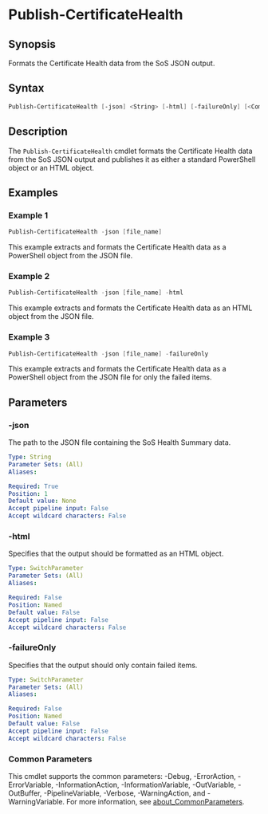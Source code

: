 # Publish-CertificateHealth

## Synopsis

Formats the Certificate Health data from the SoS JSON output.

## Syntax

```powershell
Publish-CertificateHealth [-json] <String> [-html] [-failureOnly] [<CommonParameters>]
```

## Description

The `Publish-CertificateHealth` cmdlet formats the Certificate Health data from the SoS JSON output and publishes it as either a standard PowerShell object or an HTML object.

## Examples

### Example 1

```powershell
Publish-CertificateHealth -json [file_name]
```

This example extracts and formats the Certificate Health data as a PowerShell object from the JSON file.

### Example 2

```powershell
Publish-CertificateHealth -json [file_name] -html
```

This example extracts and formats the Certificate Health data as an HTML object from the JSON file.

### Example 3

```powershell
Publish-CertificateHealth -json [file_name] -failureOnly
```

This example extracts and formats the Certificate Health data as a PowerShell object from the JSON file for only the failed items.

## Parameters

### -json

The path to the JSON file containing the SoS Health Summary data.

```yaml
Type: String
Parameter Sets: (All)
Aliases:

Required: True
Position: 1
Default value: None
Accept pipeline input: False
Accept wildcard characters: False
```

### -html

Specifies that the output should be formatted as an HTML object.

```yaml
Type: SwitchParameter
Parameter Sets: (All)
Aliases:

Required: False
Position: Named
Default value: False
Accept pipeline input: False
Accept wildcard characters: False
```

### -failureOnly

Specifies that the output should only contain failed items.

```yaml
Type: SwitchParameter
Parameter Sets: (All)
Aliases:

Required: False
Position: Named
Default value: False
Accept pipeline input: False
Accept wildcard characters: False
```

### Common Parameters

This cmdlet supports the common parameters: -Debug, -ErrorAction, -ErrorVariable, -InformationAction, -InformationVariable, -OutVariable, -OutBuffer, -PipelineVariable, -Verbose, -WarningAction, and -WarningVariable. For more information, see [about_CommonParameters](http://go.microsoft.com/fwlink/?LinkID=113216).
